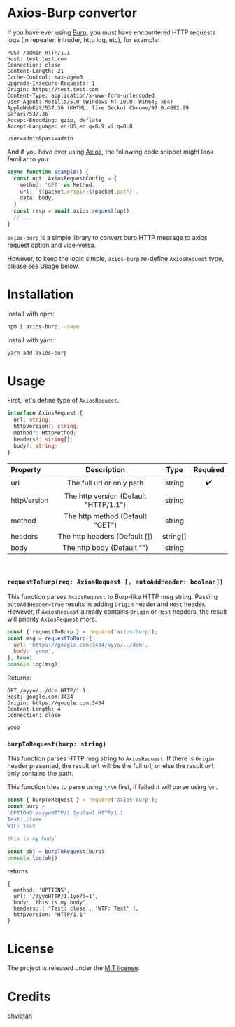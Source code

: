 # Axios-Burp convertor

If you have ever using [Burp](https://portswigger.net/burp), you must have encountered HTTP requests logs (in repeater, intruder, http log, etc), for example:

```
POST /admin HTTP/1.1
Host: test.test.com
Connection: close
Content-Length: 21
Cache-Control: max-age=0
Upgrade-Insecure-Requests: 1
Origin: https://test.test.com
Content-Type: application/x-www-form-urlencoded
User-Agent: Mozilla/5.0 (Windows NT 10.0; Win64; x64) AppleWebKit/537.36 (KHTML, like Gecko) Chrome/97.0.4692.99 Safari/537.36
Accept-Encoding: gzip, deflate
Accept-Language: en-US,en;q=0.9,vi;q=0.8

user=admin&pass=admin
```

And if you have ever using [Axios](https://github.com/axios/axios), the following code snippet might look familiar to you:

```typescript
async function example() {
  const opt: AxiosRequestConfig = {
    method: 'GET' as Method,
    url: `${packet.origin}${packet.path}`,
    data: body,
  }
  const resp = await axios.request(opt);
  // ...
}
```

`axios-burp` is a simple library to convert burp HTTP message to axios request option and vice-versa.

However, to keep the logic simple, `axios-burp` re-define `AxiosRequest` type, please see <a href="#usage">Usage</a> below.

# Installation

Install with npm:
```sh
npm i axios-burp --save
```
Install with yarn:
```sh
yarn add axios-burp
```

# Usage

First, let's define type of `AxiosRequest`.

```typescript
interface AxiosRequest {
  url: string;
  httpVersion?: string;
  method?: HttpMethod;
  headers?: string[];
  body?: string;
}
```

| Property        | Description               | Type  | Required
| :------------- |:-------------:             | :-----:| :-----:|
| url            | The full url or only path  | string | ✔️ |
| httpVersion    | The http version (Default "HTTP/1.1") | string |    |
| method        |  The http method (Default "GET")     |  string |  |
| headers        |  The http headers (Default [])     |  string[] |  |
| body        |  The http body (Default "")    |   string |     |

<br>

### `requestToBurp(req: AxiosRequest [, autoAddHeader: boolean])`


This function parses `AxiosRequest` to Burp-like HTTP msg string. Passing `autoAddHeader=true` results in adding `Origin` header and `Host` header. However, if `AxiosRequest` already contains `Origin` or `Host` headers, the result will priority `AxiosRequest` more.

```javascript
const { requestToBurp } = require('axios-burp');
const msg = requestToBurp({
  url: 'https://google.com:3434/ayyo/../dcm',
  body: 'yooo',
}, true);
console.log(msg);
```


Returns:
```
GET /ayyo/../dcm HTTP/1.1
Host: google.com:3434
Origin: https://google.com:3434
Content-Length: 4
Connection: close

yooo
```

### `burpToRequest(burp: string)`

This function parses HTTP msg string to `AxiosRequest`. If there is `Origin` header presented, the result `url` will be the full url; or else the result `url` only contains the path.

This function tries to parse using `\r\n` first, if failed it will parse using `\n` .

```javascript
const { burpToRequest } = require('axios-burp');
const burp =
`OPTIONS /ayyoHTTP/1.1yo?a=1 HTTP/1.1
Test: close
WTF: Test

this is my body`

const obj = burpToRequest(burp);
console.log(obj)
```

returns
```
{
  method: 'OPTIONS',
  url: '/ayyoHTTP/1.1yo?a=1',
  body: 'this is my body',
  headers: [ 'Test: close', 'WTF: Test' ],
  httpVersion: 'HTTP/1.1'
}
```

# License

The project is released under the [MIT license](./LICENSE).

# Credits

[phvietan](https://github.com/phvietan)
